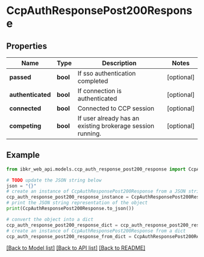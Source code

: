# CcpAuthResponsePost200Response


## Properties

Name | Type | Description | Notes
------------ | ------------- | ------------- | -------------
**passed** | **bool** | If sso authentication completed | [optional] 
**authenticated** | **bool** | If connection is authenticated | [optional] 
**connected** | **bool** | Connected to CCP session | [optional] 
**competing** | **bool** | If user already has an existing brokerage session running. | [optional] 

## Example

```python
from ibkr_web_api.models.ccp_auth_response_post200_response import CcpAuthResponsePost200Response

# TODO update the JSON string below
json = "{}"
# create an instance of CcpAuthResponsePost200Response from a JSON string
ccp_auth_response_post200_response_instance = CcpAuthResponsePost200Response.from_json(json)
# print the JSON string representation of the object
print(CcpAuthResponsePost200Response.to_json())

# convert the object into a dict
ccp_auth_response_post200_response_dict = ccp_auth_response_post200_response_instance.to_dict()
# create an instance of CcpAuthResponsePost200Response from a dict
ccp_auth_response_post200_response_from_dict = CcpAuthResponsePost200Response.from_dict(ccp_auth_response_post200_response_dict)
```
[[Back to Model list]](../README.md#documentation-for-models) [[Back to API list]](../README.md#documentation-for-api-endpoints) [[Back to README]](../README.md)


